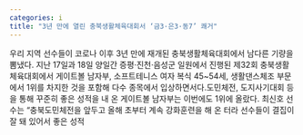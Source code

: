 ```yaml
---
categories: i
title: "3년 만에 열린 충북생활체육대회서 ‘금3·은3·동7’ 쾌거"
---
```

우리 지역 선수들이 코로나 이후 3년 만에 재개된 충북생활체육대회에서 남다른 기량을 뽐냈다. 지난 17일과 18일 양일간 증평·진천·음성군 일원에서 진행된 제32회 충북생활체육대회에서 게이트볼 남자부, 소프트테니스 여자 복식 45~54세, 생활댄스체조 부문에서 1위를 차지한 것을 포함해 다수 종목에서 입상하면서다.도민체전, 도지사기대회 등을 통해 꾸준히 좋은 성적을 내 온 게이트볼 남자부는 이번에도 1위에 올랐다. 최신호 선수는 “충북도민체전을 앞두고 올해 초부터 계속 강화훈련을 해 온 터라 선수들이 결집이 잘 돼 있어서 좋은 성적
